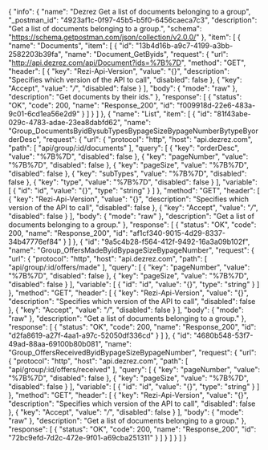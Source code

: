 {
  "info": {
    "name": "Dezrez Get a list of documents belonging to a group",
    "_postman_id": "4923af1c-0f97-45b5-b5f0-6456caeca7c3",
    "description": "Get a list of documents belonging to a group.",
    "schema": "https://schema.getpostman.com/json/collection/v2.0.0/"
  },
  "item": [
    {
      "name": "Documents",
      "item": [
        {
          "id": "13b4d16b-a9c7-4199-a3bb-2582203b39fa",
          "name": "Document_GetByids",
          "request": {
            "url": "http://api.dezrez.com/api/Document?ids=%7B%7D",
            "method": "GET",
            "header": [
              {
                "key": "Rezi-Api-Version",
                "value": "{}",
                "description": "Specifies which version of the API to call",
                "disabled": false
              },
              {
                "key": "Accept",
                "value": "*/*",
                "disabled": false
              }
            ],
            "body": {
              "mode": "raw"
            },
            "description": "Get documents by their ids."
          },
          "response": [
            {
              "status": "OK",
              "code": 200,
              "name": "Response_200",
              "id": "f009918d-22e6-483a-9c01-6cd1ea56e2d9"
            }
          ]
        }
      ]
    },
    {
      "name": "List",
      "item": [
        {
          "id": "81f43abe-029c-4783-adae-23ea8dabfd62",
          "name": "Group_DocumentsByidBysubTypesBypageSizeBypageNumberBytypeByorderDesc",
          "request": {
            "url": {
              "protocol": "http",
              "host": "api.dezrez.com",
              "path": [
                "api/group/:id/documents"
              ],
              "query": [
                {
                  "key": "orderDesc",
                  "value": "%7B%7D",
                  "disabled": false
                },
                {
                  "key": "pageNumber",
                  "value": "%7B%7D",
                  "disabled": false
                },
                {
                  "key": "pageSize",
                  "value": "%7B%7D",
                  "disabled": false
                },
                {
                  "key": "subTypes",
                  "value": "%7B%7D",
                  "disabled": false
                },
                {
                  "key": "type",
                  "value": "%7B%7D",
                  "disabled": false
                }
              ],
              "variable": [
                {
                  "id": "id",
                  "value": "{}",
                  "type": "string"
                }
              ]
            },
            "method": "GET",
            "header": [
              {
                "key": "Rezi-Api-Version",
                "value": "{}",
                "description": "Specifies which version of the API to call",
                "disabled": false
              },
              {
                "key": "Accept",
                "value": "*/*",
                "disabled": false
              }
            ],
            "body": {
              "mode": "raw"
            },
            "description": "Get a list of documents belonging to a group."
          },
          "response": [
            {
              "status": "OK",
              "code": 200,
              "name": "Response_200",
              "id": "af1cf340-9015-4d29-8337-34b47776ef84"
            }
          ]
        },
        {
          "id": "9a5c4b28-f564-412f-9492-16a3a09b102f",
          "name": "Group_OffersMadeByidBypageSizeBypageNumber",
          "request": {
            "url": {
              "protocol": "http",
              "host": "api.dezrez.com",
              "path": [
                "api/group/:id/offers/made"
              ],
              "query": [
                {
                  "key": "pageNumber",
                  "value": "%7B%7D",
                  "disabled": false
                },
                {
                  "key": "pageSize",
                  "value": "%7B%7D",
                  "disabled": false
                }
              ],
              "variable": [
                {
                  "id": "id",
                  "value": "{}",
                  "type": "string"
                }
              ]
            },
            "method": "GET",
            "header": [
              {
                "key": "Rezi-Api-Version",
                "value": "{}",
                "description": "Specifies which version of the API to call",
                "disabled": false
              },
              {
                "key": "Accept",
                "value": "*/*",
                "disabled": false
              }
            ],
            "body": {
              "mode": "raw"
            },
            "description": "Get a list of documents belonging to a group."
          },
          "response": [
            {
              "status": "OK",
              "code": 200,
              "name": "Response_200",
              "id": "d2fa8619-a27f-4aa1-a97c-52050df336cd"
            }
          ]
        },
        {
          "id": "4680b548-53f7-49ad-88aa-69100b80b081",
          "name": "Group_OffersReceivedByidBypageSizeBypageNumber",
          "request": {
            "url": {
              "protocol": "http",
              "host": "api.dezrez.com",
              "path": [
                "api/group/:id/offers/received"
              ],
              "query": [
                {
                  "key": "pageNumber",
                  "value": "%7B%7D",
                  "disabled": false
                },
                {
                  "key": "pageSize",
                  "value": "%7B%7D",
                  "disabled": false
                }
              ],
              "variable": [
                {
                  "id": "id",
                  "value": "{}",
                  "type": "string"
                }
              ]
            },
            "method": "GET",
            "header": [
              {
                "key": "Rezi-Api-Version",
                "value": "{}",
                "description": "Specifies which version of the API to call",
                "disabled": false
              },
              {
                "key": "Accept",
                "value": "*/*",
                "disabled": false
              }
            ],
            "body": {
              "mode": "raw"
            },
            "description": "Get a list of documents belonging to a group."
          },
          "response": [
            {
              "status": "OK",
              "code": 200,
              "name": "Response_200",
              "id": "72bc9efd-7d2c-472e-9f01-a69cba251311"
            }
          ]
        }
      ]
    }
  ]
}